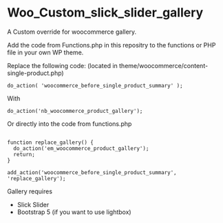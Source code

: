 # Woo_Custom_slick_slider_gallery
A Custom override for woocommerce gallery.

Add the code from Functions.php in this repositry to the functions or PHP file in your own WP theme.

Replace the following code: (located in theme/woocommerce/content-single-product.php) 

```
do_action( 'woocommerce_before_single_product_summary' );
```

With 

```
do_action('nb_woocommerce_product_gallery');
```

Or directly into the code from functions.php

```

function replace_gallery() {
  do_action('em_woocommerce_product_gallery');
  return;
}

add_action('woocommerce_before_single_product_summary', 'replace_gallery');

````

Gallery requires
- Slick Slider
- Bootstrap 5 (if you want to use lightbox)
